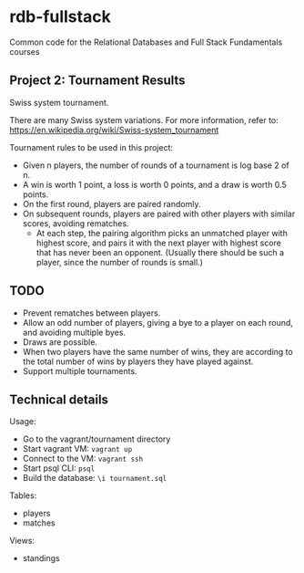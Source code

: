 rdb-fullstack
=============

Common code for the Relational Databases and Full Stack Fundamentals courses


Project 2: Tournament Results
-----------------------------

Swiss system tournament.

There are many Swiss system variations. For more information, refer to:
https://en.wikipedia.org/wiki/Swiss-system_tournament

Tournament rules to be used in this project:

- Given n players, the number of rounds of a tournament is log base 2 of n.
- A win is worth 1 point, a loss is worth 0 points, and a draw is worth 0.5 points.
- On the first round, players are paired randomly.
- On subsequent rounds, players are paired with other players with similar scores, avoiding rematches.
  - At each step, the pairing algorithm picks an unmatched player with highest score,
    and pairs it with the next player with highest score that has never been an opponent.
    (Usually there should be such a player, since the number of rounds is small.)


TODO
----

- Prevent rematches between players.
- Allow an odd number of players, giving a bye to a player on each round, and avoiding multiple byes.
- Draws are possible.
- When two players have the same number of wins, they are according to the total number of wins by players they have played against.
- Support multiple tournaments.


Technical details
-----------------

Usage:

- Go to the vagrant/tournament directory
- Start vagrant VM: `vagrant up`
- Connect to the VM: `vagrant ssh`
- Start psql CLI: `psql`
- Build the database: `\i tournament.sql`

Tables:

- players
- matches

Views:

- standings
